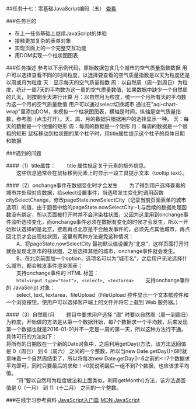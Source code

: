 ##任务十七：零基础JavaScript编码（五）
[查看](http://ife.baidu.com/2016/task/detail?taskId=17)

###任务目的
* 在上一任务基础上继续JavaScript的体验
* 接触更加复杂的表单对象
* 实现页面上的一个完整交互功能
* 用DOM实现一个柱状图图表

###任务描述
    参考以下示例代码，原始数据包含几个城市的空气质量指数数据
    用户可以选择查看不同的时间粒度，以选择要查看的空气质量指数是以天为粒度还是以周或月为粒度
    天：显示每天的空气质量指数
    周：以自然周（周一到周日）为粒度，统计一周7天的平均数为这一周的空气质量数值，如果数据中缺少一个自然周的几天，则按剩余天进行计算
    月：以自然月为粒度，统一一个月所有天的平均数为这一个月的空气质量数值
    用户可以通过select切换城市
    通过在"aqi-chart-wrap"里添加DOM，来模拟一个柱状图图表，横轴是时间，纵轴是空气质量指数，参考图（点击打开）。天、周、月的数据只根据用户的选择显示一种。
    天：每天的数据是一个很细的矩形
    周：每周的数据是一个矩形
    月：每周的数据是一个很粗的矩形
    鼠标移动到柱状图的某个柱子时，用title属性提示这个柱子的具体日期和数据
    
###遇到的问题

####（1）title属性：
　　title 属性规定关于元素的额外信息。<br>
　　这些信息通常会在鼠标移到元素上时显示一段工具提示文本（tooltip text）。

####（2）onchange事件在数据变化时才会发生
　　为了得到用户选择查看的城市并处理对应数据，给select设置事件，当选项发生变化时调用函数citySelectChange，修改pageState.nowSelectCity（记录当前页面表单的城市选项）的值，由于题目中给的pageState.nowSelectCity:-1;与后续的数据处理函数没有绑定，所以页面被打开时并不会渲染柱状图，又因为这里用到onchange事件监听选项变化，而onchange事件必须在数据有变化的时候才会发生，所以一开始默认选择的是北京，接着再点北京是不会触发事件的，必须先点其他城市，再点回北京才会出现柱状图，这里有两种方法避免这种情况：<br>
　　A、将pageState.nowSelectCity 最初默认值设置为“北京”，这样页面打开时就会呈现北京市的柱状图，之后选择其他的城市，onchange事件就会发生。<br>
　　B、在北京前面加一个option，选项名可以为“城市名”，之后用户无论选择什么城市，都会触发事件渲染图表；<br>
　　支持onchange事件的 HTML 标签：<br>
　　```html<input type="text">, <select>, <textarea>```
　　支持onchange事件的 JavaScript 对象：<br>
 　　select, text, textarea，fileUpload（FileUpload 控件显示一个文本框控件和一个浏览按钮，使用户可以选择客户端上的文件并将它上载到 Web 服务器。）
   
####（3）自然周/月
　　题目中要求用户选择 “周” 时要以自然周（周一到周日）为粒度，开始做的方法是从第一个数据开始，每7个数据求一个平均数，后来发现第一个数据也就是2016-01-01并不一定是一周的第一天，所以这种方法行不通。具体可行的方法如下：<br>
    将所有的日期放在一个新的Date对象中，之后利用getDay()方法，该方法返回值是 0（周日） 到 6（周六） 之间的一个整数，所以当new Date.getDay()=6时就意味着一个自然周结束了，所以将每次new Date.getDay()=6之前的<=7个数据求平均即可，同时只要最后的求和！=0就说明最后一组不到7个数据，也应该求平均值。<br>
　　“月”要以自然月为粒度做法和上面类似，利用getMonth()方法，该方法返回值是 0（一月） 到 11（十二月） 之间的一个整数。<br>
  
###在线学习参考资料
[JavaScript入门篇](http://www.imooc.com/learn/36)
[MDN JavaScript](https://developer.mozilla.org/zh-CN/docs/Web/JavaScript)
